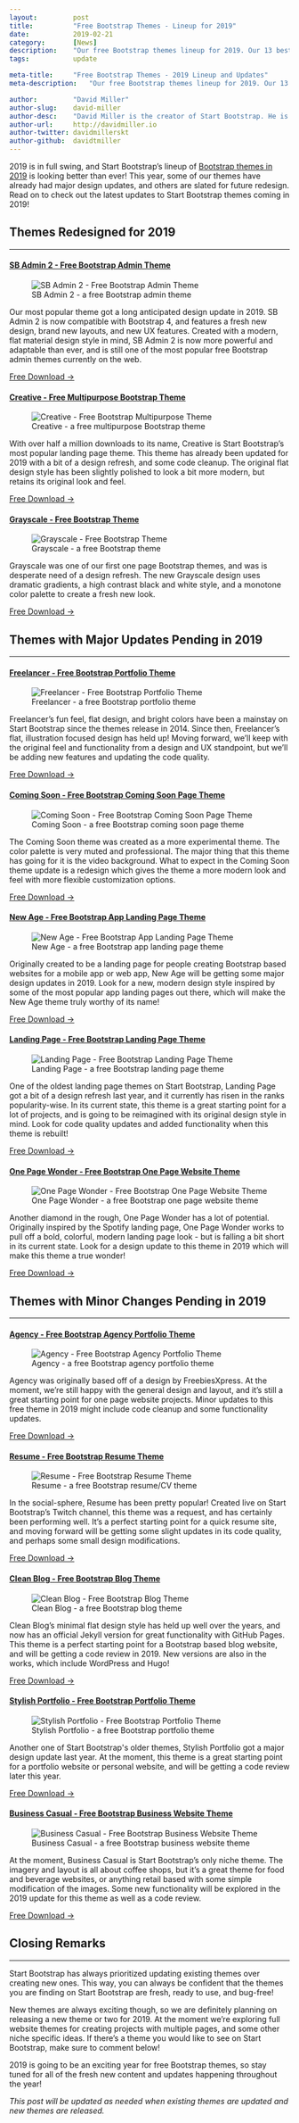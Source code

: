 ```yaml
---
layout:			post
title:			"Free Bootstrap Themes - Lineup for 2019"
date:			2019-02-21
category:		[News]
description:	"Our free Bootstrap themes lineup for 2019. Our 13 best Bootstrap themes that are being updated for 2019!"
tags:			update

meta-title:		"Free Bootstrap Themes - 2019 Lineup and Updates"
meta-description:	"Our free Bootstrap themes lineup for 2019. Our 13 best Bootstrap themes that are being updated for 2019!"

author:			"David Miller"
author-slug:	david-miller
author-desc:	"David Miller is the creator of Start Bootstrap. He is a front end web designer and developer working out of sunny Orlando, Florida."
author-url:		http://davidmiller.io
author-twitter:	davidmillerskt
author-github:	davidtmiller
---
```


2019 is in full swing, and Start Bootstrap’s lineup of [Bootstrap themes in 2019](/themes "Free Bootstrap Themes on Start Bootstrap") is looking better than ever! This year, some of our themes have already had major design updates, and others are slated for future redesign. Read on to check out the latest updates to Start Bootstrap themes coming in 2019!

<!--more-->

## Themes Redesigned for 2019

<hr class="mb-4">

#### [SB Admin 2 - Free Bootstrap Admin Theme](/themes/sb-admin-2 "SB Admin 2 - A Free Bootstrap Admin Theme by Start Bootstrap")

<figure>
  <img src="/assets/img/screenshots/themes/sb-admin-2.png" class="img-fluid rounded shadow-lg my-2" title="SB Admin 2 - Free Bootstrap Admin Theme">
  <figcaption class="font-italic text-muted text-center">SB Admin 2 - a free Bootstrap admin theme</figcaption>
</figure>

Our most popular theme got a long anticipated design update in 2019. SB Admin 2 is now compatible with Bootstrap 4, and features a fresh new design, brand new layouts, and new UX features. Created with a modern, flat material design style in mind, SB Admin 2 is now more powerful and adaptable than ever, and is still one of the most popular free Bootstrap admin themes currently on the web.

<a href="/themes/sb-admin-2" class="btn btn-primary btn-xl shadow py-3 mb-4">Free Download &rarr;</a>

#### [Creative - Free Multipurpose Bootstrap Theme](/themes/creative "Creative - A Free Multipurpose Bootstrap Theme by Start Bootstrap")

<figure>
  <img src="/assets/img/screenshots/themes/creative.png" class="img-fluid rounded shadow-lg my-2" title="Creative - Free Bootstrap Multipurpose Theme">
  <figcaption class="font-italic text-muted text-center">Creative - a free multipurpose Bootstrap theme</figcaption>
</figure>

With over half a million downloads to its name, Creative is Start Bootstrap’s most popular landing page theme. This theme has already been updated for 2019 with a bit of a design refresh, and some code cleanup. The original flat design style has been slightly polished to look a bit more modern, but retains its original look and feel.

<a href="/themes/creative" class="btn btn-primary btn-xl shadow py-3 mb-4">Free Download &rarr;</a>

#### [Grayscale - Free Bootstrap Theme](/themes/grayscale "Grayscale - A Free Bootstrap Theme by Start Bootstrap")

<figure>
  <img src="/assets/img/screenshots/themes/grayscale.png" class="img-fluid rounded shadow-lg my-2" title="Grayscale - Free Bootstrap Theme">
  <figcaption class="font-italic text-muted text-center">Grayscale - a free Bootstrap theme</figcaption>
</figure>

Grayscale was one of our first one page Bootstrap themes, and was is desperate need of a design refresh. The new Grayscale design uses dramatic gradients, a high contrast black and white style, and a monotone color palette to create a fresh new look.

<a href="/themes/grayscale" class="btn btn-primary btn-xl shadow py-3 mb-4">Free Download &rarr;</a>

## Themes with Major Updates Pending in 2019

<hr class="mb-4">

#### [Freelancer - Free Bootstrap Portfolio Theme](/themes/freelancer "Freelancer - A Free Bootstrap Portfolio Theme by Start Bootstrap")

<figure>
  <img src="/assets/img/screenshots/themes/freelancer.png" class="img-fluid rounded shadow-lg my-2" title="Freelancer - Free Bootstrap Portfolio Theme">
  <figcaption class="font-italic text-muted text-center">Freelancer - a free Bootstrap portfolio theme</figcaption>
</figure>

Freelancer’s fun feel, flat design, and bright colors have been a mainstay on Start Bootstrap since the themes release in 2014. Since then, Freelancer’s flat, illustration focused design has held up! Moving forward, we’ll keep with the original feel and functionality from a design and UX standpoint, but we’ll be adding new features and updating the code quality.

<a href="/themes/freelancer" class="btn btn-primary btn-xl shadow py-3 mb-4">Free Download &rarr;</a>

#### [Coming Soon - Free Bootstrap Coming Soon Page Theme](/themes/coming-soon "Coming Soon - A Free Bootstrap Coming Soon Page Theme by Start Bootstrap")

<figure>
  <img src="/assets/img/screenshots/themes/coming-soon.png" class="img-fluid rounded shadow-lg my-2" title="Coming Soon - Free Bootstrap Coming Soon Page Theme">
  <figcaption class="font-italic text-muted text-center">Coming Soon - a free Bootstrap coming soon page theme</figcaption>
</figure>

The Coming Soon theme was created as a more experimental theme. The color palette is very muted and professional. The major thing that this theme has going for it is the video background. What to expect in the Coming Soon theme update is a redesign which gives the theme a more modern look and feel with more flexible customization options.

<a href="/themes/coming-soon" class="btn btn-primary btn-xl shadow py-3 mb-4">Free Download &rarr;</a>

#### [New Age - Free Bootstrap App Landing Page Theme](/themes/new-age "New Age - A Free Bootstrap App Landing Page Theme by Start Bootstrap")

<figure>
  <img src="/assets/img/screenshots/themes/new-age.png" class="img-fluid rounded shadow-lg my-2" title="New Age - Free Bootstrap App Landing Page Theme">
  <figcaption class="font-italic text-muted text-center">New Age - a free Bootstrap app landing page theme</figcaption>
</figure>

Originally created to be a landing page for people creating Bootstrap based websites for a mobile app or web app, New Age will be getting some major design updates in 2019. Look for a new, modern design style inspired by some of the most popular app landing pages out there, which will make the New Age theme truly worthy of its name!

<a href="/themes/new-age" class="btn btn-primary btn-xl shadow py-3 mb-4">Free Download &rarr;</a>

#### [Landing Page - Free Bootstrap Landing Page Theme](/themes/landing-page "Landing Page - A Free Bootstrap Landing Page Theme by Start Bootstrap")

<figure>
  <img src="/assets/img/screenshots/themes/landing-page.png" class="img-fluid rounded shadow-lg my-2" title="Landing Page - Free Bootstrap Landing Page Theme">
  <figcaption class="font-italic text-muted text-center">Landing Page - a free Bootstrap landing page theme</figcaption>
</figure>

One of the oldest landing page themes on Start Bootstrap, Landing Page got a bit of a design refresh last year, and it currently has risen in the ranks popularity-wise. In its current state, this theme is a great starting point for a lot of projects, and is going to be reimagined with its original design style in mind. Look for code quality updates and added functionality when this theme is rebuilt!

<a href="/themes/landing-page" class="btn btn-primary btn-xl shadow py-3 mb-4">Free Download &rarr;</a>

#### [One Page Wonder - Free Bootstrap One Page Website Theme](/themes/one-page-wonder "One Page Wonder - A Free Bootstrap One Page Website Theme by Start Bootstrap")

<figure>
  <img src="/assets/img/screenshots/themes/one-page-wonder.png" class="img-fluid rounded shadow-lg my-2" title="One Page Wonder - Free Bootstrap One Page Website Theme">
  <figcaption class="font-italic text-muted text-center">One Page Wonder - a free Bootstrap one page website theme</figcaption>
</figure>

Another diamond in the rough, One Page Wonder has a lot of potential. Originally inspired by the Spotify landing page, One Page Wonder works to pull off a bold, colorful, modern landing page look - but is falling a bit short in its current state. Look for a design update to this theme in 2019 which will make this theme a true wonder!

<a href="/themes/one-page-wonder" class="btn btn-primary btn-xl shadow py-3 mb-4">Free Download &rarr;</a>

## Themes with Minor Changes Pending in 2019

<hr class="mb-4">

#### [Agency - Free Bootstrap Agency Portfolio Theme](/themes/agency "Agency - A Free Bootstrap Agency Portfolio Theme by Start Bootstrap")

<figure>
  <img src="/assets/img/screenshots/themes/agency.png" class="img-fluid rounded shadow-lg my-2" title="Agency - Free Bootstrap Agency Portfolio Theme">
  <figcaption class="font-italic text-muted text-center">Agency - a free Bootstrap agency portfolio theme</figcaption>
</figure>

Agency was originally based off of a design by FreebiesXpress. At the moment, we’re still happy with the general design and layout, and it’s still a great starting point for one page website projects. Minor updates to this free theme in 2019 might include code cleanup and some functionality updates.

<a href="/themes/agency" class="btn btn-primary btn-xl shadow py-3 mb-4">Free Download &rarr;</a>

#### [Resume - Free Bootstrap Resume Theme](/themes/resume "Resume - A Free Bootstrap Resume Theme by Start Bootstrap")

<figure>
  <img src="/assets/img/screenshots/themes/resume.png" class="img-fluid rounded shadow-lg my-2" title="Resume - Free Bootstrap Resume Theme">
  <figcaption class="font-italic text-muted text-center">Resume - a free Bootstrap resume/CV theme</figcaption>
</figure>

In the social-sphere, Resume has been pretty popular! Created live on Start Bootstrap’s Twitch channel, this theme was a request, and has certainly been performing well. It’s a perfect starting point for a quick resume site, and moving forward will be getting some slight updates in its code quality, and perhaps some small design modifications.

<a href="/themes/resume" class="btn btn-primary btn-xl shadow py-3 mb-4">Free Download &rarr;</a>

#### [Clean Blog - Free Bootstrap Blog Theme](/themes/clean-blog "Clean Blog - A Free Bootstrap Blog Theme by Start Bootstrap")

<figure>
  <img src="/assets/img/screenshots/themes/clean-blog.png" class="img-fluid rounded shadow-lg my-2" title="Clean Blog - Free Bootstrap Blog Theme">
  <figcaption class="font-italic text-muted text-center">Clean Blog - a free Bootstrap blog theme</figcaption>
</figure>

Clean Blog’s minimal flat design style has held up well over the years, and now has an official Jekyll version for great functionality with GitHub Pages. This theme is a perfect starting point for a Bootstrap based blog website, and will be getting a code review in 2019. New versions are also in the works, which include WordPress and Hugo!

<a href="/themes/clean-blog" class="btn btn-primary btn-xl shadow py-3 mb-4">Free Download &rarr;</a>

#### [Stylish Portfolio - Free Bootstrap Portfolio Theme](/themes/stylish-portfolio "Stylish Portfolio - A Free Bootstrap Portfolio Theme by Start Bootstrap")

<figure>
  <img src="/assets/img/screenshots/themes/stylish-portfolio.png" class="img-fluid rounded shadow-lg my-2" title="Stylish Portfolio - Free Bootstrap Portfolio Theme">
  <figcaption class="font-italic text-muted text-center">Stylish Portfolio - a free Bootstrap portfolio theme</figcaption>
</figure>

Another one of Start Bootstrap's older themes, Stylish Portfolio got a major design update last year. At the moment, this theme is a great starting point for a portfolio website or personal website, and will be getting a code review later this year.

<a href="/themes/stylish-portfolio" class="btn btn-primary btn-xl shadow py-3 mb-4">Free Download &rarr;</a>

#### [Business Casual - Free Bootstrap Business Website Theme](/themes/business-casual "Business Casual - A Free Bootstrap Business Website Theme by Start Bootstrap")

<figure>
  <img src="/assets/img/screenshots/themes/business-casual.png" class="img-fluid rounded shadow-lg my-2" title="Business Casual - Free Bootstrap Business Website Theme">
  <figcaption class="font-italic text-muted text-center">Business Casual - a free Bootstrap business website theme</figcaption>
</figure>

At the moment, Business Casual is Start Bootstrap’s only niche theme. The imagery and layout is all about coffee shops, but it’s a great theme for food and beverage websites, or anything retail based with some simple modification of the images. Some new functionality will be explored in the 2019 update for this theme as well as a code review.

<a href="/themes/business-casual" class="btn btn-primary btn-xl shadow py-3 mb-4">Free Download &rarr;</a>

## Closing Remarks

<hr class="mb-4">

Start Bootstrap has always prioritized updating existing themes over creating new ones. This way, you can always be confident that the themes you are finding on Start Bootstrap are fresh, ready to use, and bug-free!

New themes are always exciting though, so we are definitely planning on releasing a new theme or two for 2019. At the moment we’re exploring full website themes for creating projects with multiple pages, and some other niche specific ideas. If there’s a theme you would like to see on Start Bootstrap, make sure to comment below!

2019 is going to be an exciting year for free Bootstrap themes, so stay tuned for all of the fresh new content and updates happening throughout the year!

*This post will be updated as needed when existing themes are updated and new themes are released.*

